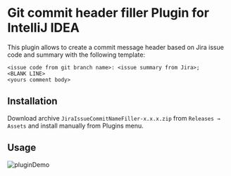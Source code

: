 # Git commit header filler Plugin for IntelliJ IDEA

This plugin allows to create a commit message header based on Jira issue code and summary with the following template:

```
<issue code from git branch name>: <issue summary from Jira>;
<BLANK LINE>
<yours comment body>
```

## Installation
Download archive `JiraIssueCommitNameFiller-x.x.x.zip` from `Releases → Assets` and install manually from Plugins menu.
## Usage
![pluginDemo](git-sources/pluginDemo.gif)
